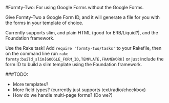 #Formty-Two: For using Google Forms without the Google Forms.

Give Formty-Two a Google Form ID, and it will generate a file for you with the forms in your template of choice.

Currently supports slim, and plain HTML (good for ERB/Liquid?), and the Foundation framework.

Use the Rake task!  Add `require 'formty-two/tasks'` to your Rakefile, then on the command line run `rake formty:build_slim[GOOGLE_FORM_ID,TEMPLATE,FRAMEWORK]` or just include the form ID to build a slim template using the Foundation framework.

###TODO:

- More templates?
- More field types? (currently just supports text/radio/checkbox)
- How do we handle multi-page forms? (Do we?)
